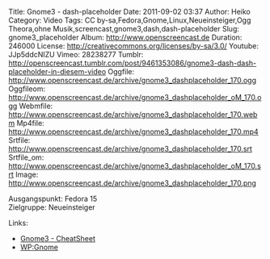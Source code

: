 Title: Gnome3 - dash-placeholder
Date: 2011-09-02 03:37
Author: Heiko
Category: Video
Tags: CC by-sa,Fedora,Gnome,Linux,Neueinsteiger,Ogg Theora,ohne Musik,screencast,gnome3,dash,dash-placeholder
Slug: gnome3_placeholder
Album: http://www.openscreencast.de
Duration: 246000
License: http://creativecommons.org/licenses/by-sa/3.0/
Youtube: JJp5ddcNIZU
Vimeo: 28238277
Tumblr: http://openscreencast.tumblr.com/post/9461353086/gnome3-dash-dash-placeholder-in-diesem-video
Oggfile: http://www.openscreencast.de/archive/gnome3_dashplaceholder_170.ogg
Oggfileom: http://www.openscreencast.de/archive/gnome3_dashplaceholder_oM_170.ogg
Webmfile: http://www.openscreencast.de/archive/gnome3_dashplaceholder_170.webm
Mp4file: http://www.openscreencast.de/archive/gnome3_dashplaceholder_170.mp4
Srtfile: http://www.openscreencast.de/archive/gnome3_dashplaceholder_170.srt
Srtfile_om: http://www.openscreencast.de/archive/gnome3_dashplaceholder_oM_170.srt
Image: http://www.openscreencast.de/archive/gnome3_dashplaceholder_170.png

Ausgangspunkt: Fedora 15  
Zielgruppe: Neueinsteiger  

Links:

  * [Gnome3 - CheatSheet](http://live.gnome.org/GnomeShell/CheatSheet "Link zu gnome.org" )
  * [WP:Gnome](http://de.wikipedia.org/wiki/Gnome "Link zu Wikipedia Gnome" )

